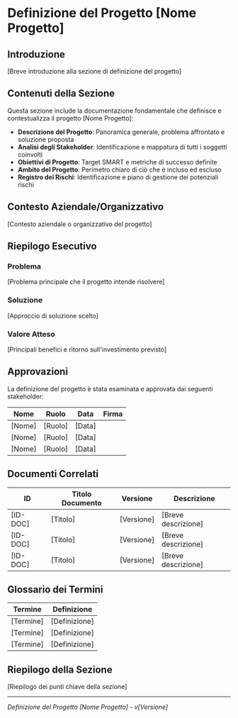 # Definizione del Progetto [Nome Progetto]

## Introduzione

[Breve introduzione alla sezione di definizione del progetto]

## Contenuti della Sezione

Questa sezione include la documentazione fondamentale che definisce e contestualizza il progetto [Nome Progetto]:

- **Descrizione del Progetto**: Panoramica generale, problema affrontato e soluzione proposta
- **Analisi degli Stakeholder**: Identificazione e mappatura di tutti i soggetti coinvolti
- **Obiettivi di Progetto**: Target SMART e metriche di successo definite
- **Ambito del Progetto**: Perimetro chiaro di ciò che è incluso ed escluso
- **Registro dei Rischi**: Identificazione e piano di gestione dei potenziali rischi

## Contesto Aziendale/Organizzativo

[Contesto aziendale o organizzativo del progetto]

## Riepilogo Esecutivo

### Problema
[Problema principale che il progetto intende risolvere]

### Soluzione
[Approccio di soluzione scelto]

### Valore Atteso
[Principali benefici e ritorno sull'investimento previsto]

## Approvazioni

La definizione del progetto è stata esaminata e approvata dai seguenti stakeholder:

| Nome | Ruolo | Data | Firma |
|------|-------|------|-------|
| [Nome] | [Ruolo] | [Data] | |
| [Nome] | [Ruolo] | [Data] | |
| [Nome] | [Ruolo] | [Data] | |

## Documenti Correlati

| ID | Titolo Documento | Versione | Descrizione |
|----|------------------|----------|-------------|
| [ID-DOC] | [Titolo] | [Versione] | [Breve descrizione] |
| [ID-DOC] | [Titolo] | [Versione] | [Breve descrizione] |
| [ID-DOC] | [Titolo] | [Versione] | [Breve descrizione] |

## Glossario dei Termini

| Termine | Definizione |
|---------|-------------|
| [Termine] | [Definizione] |
| [Termine] | [Definizione] |
| [Termine] | [Definizione] |

## Riepilogo della Sezione

[Riepilogo dei punti chiave della sezione]

---

*Definizione del Progetto [Nome Progetto] - v[Versione]*
